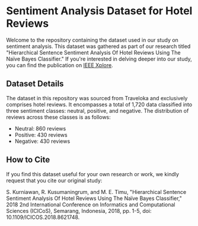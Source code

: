 # Sentiment Analysis Dataset for Hotel Reviews

Welcome to the repository containing the dataset used in our study on sentiment analysis. This dataset was gathered as part of our research titled "Hierarchical Sentence Sentiment Analysis Of Hotel Reviews Using The Naïve Bayes Classifier." If you're interested in delving deeper into our study, you can find the publication on [IEEE Xplore](https://ieeexplore.ieee.org/abstract/document/8621748).

## Dataset Details

The dataset in this repository was sourced from Traveloka and exclusively comprises hotel reviews. It encompasses a total of 1,720 data classified into three sentiment classes: neutral, positive, and negative. The distribution of reviews across these classes is as follows:
- Neutral: 860 reviews
- Positive: 430 reviews
- Negative: 430 reviews

## How to Cite

If you find this dataset useful for your own research or work, we kindly request that you cite our original study:

S. Kurniawan, R. Kusumaningrum, and M. E. Timu, "Hierarchical Sentence Sentiment Analysis Of Hotel Reviews Using The Naïve Bayes Classifier," 2018 2nd International Conference on Informatics and Computational Sciences (ICICoS), Semarang, Indonesia, 2018, pp. 1-5, doi: 10.1109/ICICOS.2018.8621748.


